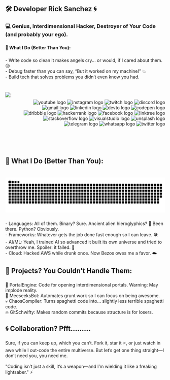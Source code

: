 <h2 align="left">🛠️ Developer Rick Sanchez 🌀</h2>

###

<h3 align="left">💻 Genius, Interdimensional Hacker, Destroyer of Your Code (and probably your ego).</h3>

###

<h4 align="left">🧠 What I Do (Better Than You):</h4>

###

<p align="left">- Write code so clean it makes angels cry... or would, if I cared about them. 😑<br>- Debug faster than you can say, “But it worked on my machine!” 💥<br>- Build tech that solves problems you didn’t even know you had.</p>

###

<br clear="both">

<img align="left" height="175" src="https://media.giphy.com/media/lVNCzeuCK1VEvbNkhO/giphy.gif"  />

###

<div align="right">
  <img src="https://img.shields.io/static/v1?message=Youtube&logo=youtube&label=&color=FF0000&logoColor=white&labelColor=&style=for-the-badge" height="35" alt="youtube logo"  />
  <img src="https://img.shields.io/static/v1?message=Instagram&logo=instagram&label=&color=E4405F&logoColor=white&labelColor=&style=for-the-badge" height="35" alt="instagram logo"  />
  <img src="https://img.shields.io/static/v1?message=Twitch&logo=twitch&label=&color=9146FF&logoColor=white&labelColor=&style=for-the-badge" height="35" alt="twitch logo"  />
  <img src="https://img.shields.io/static/v1?message=Discord&logo=discord&label=&color=7289DA&logoColor=white&labelColor=&style=for-the-badge" height="35" alt="discord logo"  />
  <img src="https://img.shields.io/static/v1?message=Gmail&logo=gmail&label=&color=D14836&logoColor=white&labelColor=&style=for-the-badge" height="35" alt="gmail logo"  />
  <img src="https://img.shields.io/static/v1?message=LinkedIn&logo=linkedin&label=&color=0077B5&logoColor=white&labelColor=&style=for-the-badge" height="35" alt="linkedin logo"  />
  <img src="https://img.shields.io/static/v1?message=dev.to&logo=dev.to&label=&color=0A0A0A&logoColor=white&labelColor=&style=for-the-badge" height="35" alt="devto logo"  />
  <img src="https://img.shields.io/static/v1?message=Codepen&logo=codepen&label=&color=000000&logoColor=white&labelColor=&style=for-the-badge" height="35" alt="codepen logo"  />
  <img src="https://img.shields.io/static/v1?message=Dribbble&logo=dribbble&label=&color=EA4C89&logoColor=white&labelColor=&style=for-the-badge" height="35" alt="dribbble logo"  />
  <img src="https://img.shields.io/static/v1?message=HackerRank&logo=hackerrank&label=&color=2EC866&logoColor=white&labelColor=&style=for-the-badge" height="35" alt="hackerrank logo"  />
  <img src="https://img.shields.io/static/v1?message=Facebook&logo=facebook&label=&color=1877F2&logoColor=white&labelColor=&style=for-the-badge" height="35" alt="facebook logo"  />
  <img src="https://img.shields.io/static/v1?message=Linktree&logo=linktree&label=&color=1de9b6&logoColor=white&labelColor=&style=for-the-badge" height="35" alt="linktree logo"  />
  <img src="https://img.shields.io/static/v1?message=Stackoverflow&logo=stackoverflow&label=&color=FE7A16&logoColor=white&labelColor=&style=for-the-badge" height="35" alt="stackoverflow logo"  />
  <img src="https://img.shields.io/static/v1?message=Visual%20Studio%20Marketplace&logo=visualstudio&label=&color=e2165e&logoColor=white&labelColor=&style=for-the-badge" height="35" alt="visualstudio logo"  />
  <img src="https://img.shields.io/static/v1?message=Unsplash&logo=unsplash&label=&color=111&logoColor=white&labelColor=&style=for-the-badge" height="35" alt="unsplash logo"  />
  <img src="https://img.shields.io/static/v1?message=Telegram&logo=telegram&label=&color=2CA5E0&logoColor=white&labelColor=&style=for-the-badge" height="35" alt="telegram logo"  />
  <img src="https://img.shields.io/static/v1?message=Whatsapp&logo=whatsapp&label=&color=25D366&logoColor=white&labelColor=&style=for-the-badge" height="35" alt="whatsapp logo"  />
  <img src="https://img.shields.io/static/v1?message=Twitter&logo=twitter&label=&color=1DA1F2&logoColor=white&labelColor=&style=for-the-badge" height="35" alt="twitter logo"  />
</div>

###

<br clear="both">

<h2 align="left">🧠 What I Do (Better Than You):</h2>

###

<br clear="both">

<img src="https://raw.githubusercontent.com/Developer-Rick-Sanchez/Developer-Rick-Sanchez/output/snake.svg" alt="Snake animation" />

###

<p align="left">- Languages: All of them. Binary? Sure. Ancient alien hieroglyphics? 👾 Been there. Python? Obviously.<br>- Frameworks: Whatever gets the job done fast enough so I can leave. 🛠️<br>- AI/ML: Yeah, I trained AI so advanced it built its own universe and tried to overthrow me. Spoiler: it failed. 🧬<br>- Cloud: Hacked AWS while drunk once. Now Bezos owes me a favor. ☁️</p>

###

<h2 align="left">🚀 Projects? You Couldn’t Handle Them:</h2>

###

<p align="left">🔗 PortalEngine: Code for opening interdimensional portals. Warning: May implode reality.<br>🤖 MeeseeksBot: Automates grunt work so I can focus on being awesome.<br>💀 ChaosCompiler: Turns spaghetti code into… slightly less terrible spaghetti code.<br>🔥 GitSchwifty: Makes random commits because structure is for losers.</p>

###

<h2 align="left">🌀 Collaboration? Pfft.........</h2>

###

<p align="left">Sure, if you can keep up, which you can’t. Fork it, star it ⭐, or just watch in awe while I out-code the entire multiverse. But let’s get one thing straight—I don’t need you, you need me.<br><br>"Coding isn’t just a skill, it’s a weapon—and I’m wielding it like a freaking lightsaber." ⚡</p>

###
